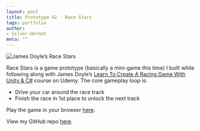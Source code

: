 ```yaml
---
layout: post
title: Prototype 42 - Race Stars
tags: portfolio
author:
- Silver-Hornet
meta: ""
---
```


![James Doyle’s Race Stars]({{site.url}}/race-stars.gif)

Race Stars is a game prototype (basically a mini-game this time) I built while following along with James Doyle’s [Learn To Create A Racing Game With Unity & C#](https://www.udemy.com/course/unity-racer/) course on Udemy. The core gameplay loop is:

- Drive your car around the race track
- Finish the race in 1st place to unlock the next track

Play the game in your browser [here](https://play.unity.com/mg/other/james-doyle-s-race-stars).

View my GitHub repo [here](https://github.com/silver-hornet/james-doyle-race-stars).